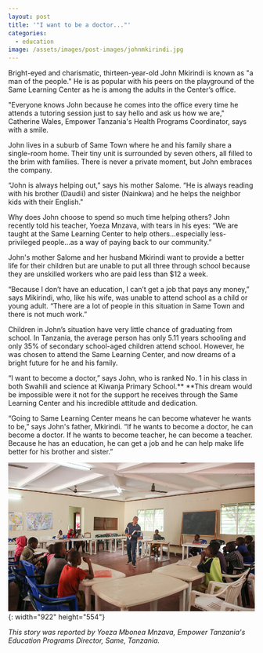 ```yaml
---
layout: post
title: '"I want to be a doctor..."'
categories:
  - education
image: /assets/images/post-images/johnmkirindi.jpg
---
```


Bright-eyed and charismatic, thirteen-year-old John Mkirindi is known as "a man of the people." He is as popular with his peers on the playground of the Same Learning Center as he is among the adults in the Center’s office.

"Everyone knows John because he comes into the office every time he attends a tutoring session just to say hello and ask us how we are," Catherine Wales, Empower Tanzania's Health Programs Coordinator, says with a smile.

John lives in a suburb of Same Town where he and his family share a single-room home. Their tiny unit is surrounded by seven others, all filled to the brim with families. There is never a private moment, but John embraces the company.

“John is always helping out,” says his mother Salome. “He is always reading with his brother (Daudii) and sister (Nainkwa) and he helps the neighbor kids with their English."

Why does John choose to spend so much time helping others? John recently told his teacher, Yoeza Mnzava, with tears in his eyes: “We are taught at the Same Learning Center to help others…especially less-privileged people…as a way of paying back to our community.”&nbsp;

John's mother Salome and her husband Mkirindi want to provide a better life for their children but are unable to put all three through school because they are unskilled workers who are paid less than $12 a week.

“Because I don’t have an education, I can’t get a job that pays any money,” says Mikirindi, who, like his wife, was unable to attend school as a child or young adult. “There are a lot of people in this situation in Same Town and there is not much work.”

Children in John’s situation have very little chance of graduating from school. In Tanzania, the average person has only 5.11 years schooling and only 35% of secondary school-aged children attend school. However, he was chosen to attend the Same Learning Center, and now dreams of a bright future for he and his family.

“I want to become a doctor,” says John, who is ranked No. 1 in his class in both Swahili and science at Kiwanja Primary School.**&nbsp;**This dream would be impossible were it not for the support he receives through the Same Learning Center and his incredible attitude and dedication.

“Going to Same Learning Center means he can become whatever he wants to be,” says John's father, Mkirindi. “If he wants to become a doctor, he can become a doctor. If he wants to become teacher, he can become a teacher. Because he has an education, he can get a job and he can help make life better for his brother and sister.”

![](/uploads/learningcenter.jpg){: width="922" height="554"}

*This story was reported by Yoeza Mbonea Mnzava, Empower Tanzania's Education Programs Director, Same, Tanzania.*
